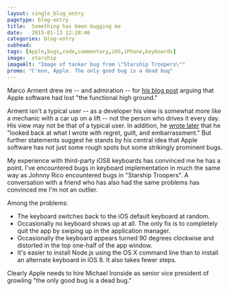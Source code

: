 ```yaml
---
layout: single_blog_entry
pagetype: blog-entry
title:  Something has been bugging me
date:   2015-01-13 12:28:46
categories: blog-entry
subhead:
tags: [Apple,bugs,code,commentary,iOS,iPhone,keyboards]
image:  starship
imageAlt: "Image of tanker bug from \"Starship Troopers\""
promo: "C'mon, Apple. The only good bug is a dead bug"
---  
```


Marco Arment drew ire -- and admiration -- for [his blog post][1] arguing that Apple software had lost "the functional high ground."

Arment isn't a typical user -- as a developer his view is somewhat more like a mechanic with a car up on a lift -- not the person who drives it every day. His view may not be that of a typical user. In addition, he [wrote later][2] that he "looked back at what I wrote with regret, guilt, and embarrassment." But further statements suggest he stands by his central idea that Apple software has not just some rough spots but some strikingly prominent bugs.

My experience with third-party iOS8 keyboards has convinced me he has a point. I've encountered bugs in keyboard implementation in much the same way as Johnny Rico encountered bugs in "Starship Troopers". A conversation with a friend who has also had the same problems has convinced me I'm not an outlier.

Among the problems:

* The keyboard switches back to the iOS default keyboard at random.
* Occasionally no keyboard shows up at all. The only fix is to completely quit the app by swiping up in the application manager.
* Occasionally the keyboard appears turned 90 degrees clockwise and distorted in the top one-half of the app window.
* It's easier to install Node.js using the OS X command line than to install an alternate keyboard in iOS 8. It also takes fewer steps.

Clearly Apple needs to hire Michael Ironside as senior vice president of growling "the only good bug is a dead bug."

[1]: http://www.marco.org/2015/01/04/apple-lost-functional-high-ground
[2]: http://www.marco.org/2015/01/05/popular-for-a-day
